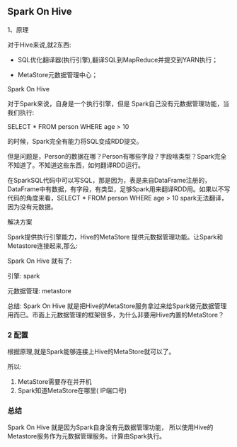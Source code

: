 ## Spark On Hive

1、原理

对于Hive来说,就2东西:

- SQL优化翻译器(执行引擎),翻译SQL到MapReduce并提交到YARN执行；

- MetaStore元数据管理中心；

Spark On Hive

对于Spark来说，自身是一个执行引擎，但是 Spark自己没有元数据管理功能，当我们执行:

SELECT * FROM person WHERE age > 10

的时候，Spark完全有能力将SQL变成RDD提交。

但是问题是，Person的数据在哪？Person有哪些字段？字段啥类型？Spark完全不知道了。不知道这些东西，如何翻译RDD运行。

在SparkSQL代码中可以写SQL，那是因为，表是来自DataFrame注册的，DataFrame中有数据，有字段，有类型，足够Spark用来翻译RDD用。如果以不写代码的角度来看，SELECT * FROM person WHERE age > 10 spark无法翻译，因为没有元数据。

解决方案

Spark提供执行引擎能力，Hive的MetaStore 提供元数据管理功能。让Spark和Metastore连接起来,那么:

Spark On Hive 就有了:

引擎: spark

元数据管理: metastore

总结:
Spark On Hive 就是把Hive的MetaStore服务拿过来给Spark做元数据管理用而已。市面上元数据管理的框架很多，为什么非要用Hive内置的MetaStore？

### 2 配置

根据原理,就是Spark能够连接上Hive的MetaStore就可以了。

所以:

1. MetaStore需要存在并开机
2. Spark知道MetaStore在哪里( IP端口号)

### 总结

Spark On Hive 就是因为Spark自身没有元数据管理功能， 所以使用Hive的Metastore服务作为元数据管理服务。计算由Spark执行。